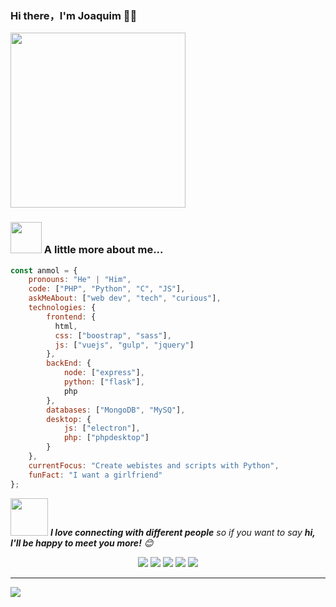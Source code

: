 ### Hi there，I'm Joaquim 🙋‍♂️

<div>
  <a href="https://hacoha.github.io" target="_blank"><img src="https://media.giphy.com/media/Vuw9m5wXviFIQ/source.gif" width="280" height="auto" /></a>
</div>

### <img src="https://media.giphy.com/media/VgCDAzcKvsR6OM0uWg/giphy.gif" width="50"> A little more about me...  

```javascript
const anmol = {
    pronouns: "He" | "Him",
    code: ["PHP", "Python", "C", "JS"],
    askMeAbout: ["web dev", "tech", "curious"],
    technologies: {
        frontend: {
          html,
          css: ["boostrap", "sass"],
          js: ["vuejs", "gulp", "jquery"]
        },
        backEnd: {
            node: ["express"],
            python: ["flask"],
            php
        },
        databases: ["MongoDB", "MySQ"],
        desktop: {
            js: ["electron"],
            php: ["phpdesktop"]
        }
    },
    currentFocus: "Create webistes and scripts with Python",
    funFact: "I want a girlfriend"
};
```

<img src="https://media.giphy.com/media/LnQjpWaON8nhr21vNW/giphy.gif" width="60"> <em><b>I love connecting with different people</b> so if you want to say <b>hi, I'll be happy to meet you more!</b> 😊</em>

<p align="center">
  <a href="https://medium.com/catumua"><img src="https://img.shields.io/badge/_-Medium-292e33?style=flat-square&logo=Medium&logoColor=fff"></a>
  <a href="https://www.facebook.com/100025057463273"><img src="https://img.shields.io/badge/_-Facebook-292e33?style=flat-square&logo=Facebook&logoColor=fff"></a>
  <a href="https://twitter.com/catumua_"><img src="https://img.shields.io/badge/_-Twitter-292e33?style=flat-square&logo=twitter&logoColor=fff"></a>
  <a href="https://instagram.com/catumua_"><img src="https://img.shields.io/badge/_-Instagram-292e33?style=flat-square&logo=instagram&logoColor=fff"></a>
  <a href="https://pt.stackoverflow.com/users/218471/joa-roque"><img src="https://img.shields.io/badge/_-Stackoverflow-292e33?style=flat-square&logo=stackoverflow&logoColor=fff"></a>
  
</p>

---

![](https://visitor-badge.glitch.me/badge?page_id=hacoa.hacoa)
